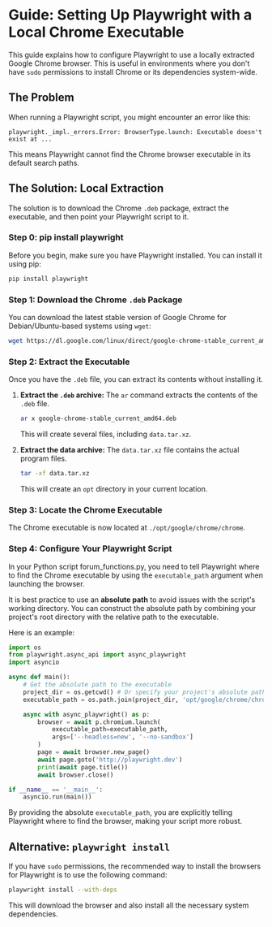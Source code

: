 # Guide: Setting Up Playwright with a Local Chrome Executable

This guide explains how to configure Playwright to use a locally extracted Google Chrome browser. This is useful in environments where you don't have `sudo` permissions to install Chrome or its dependencies system-wide.

## The Problem

When running a Playwright script, you might encounter an error like this:

```
playwright._impl._errors.Error: BrowserType.launch: Executable doesn't exist at ...
```

This means Playwright cannot find the Chrome browser executable in its default search paths.

## The Solution: Local Extraction

The solution is to download the Chrome `.deb` package, extract the executable, and then point your Playwright script to it.

### Step 0: pip install playwright

Before you begin, make sure you have Playwright installed. You can install it using pip:

```bash
pip install playwright
```

### Step 1: Download the Chrome `.deb` Package

You can download the latest stable version of Google Chrome for Debian/Ubuntu-based systems using `wget`:

```bash
wget https://dl.google.com/linux/direct/google-chrome-stable_current_amd64.deb
```

### Step 2: Extract the Executable

Once you have the `.deb` file, you can extract its contents without installing it.

1.  **Extract the `.deb` archive:** The `ar` command extracts the contents of the `.deb` file.

    ```bash
    ar x google-chrome-stable_current_amd64.deb
    ```

    This will create several files, including `data.tar.xz`.

2.  **Extract the data archive:** The `data.tar.xz` file contains the actual program files.

    ```bash
    tar -xf data.tar.xz
    ```

    This will create an `opt` directory in your current location.

### Step 3: Locate the Chrome Executable

The Chrome executable is now located at `./opt/google/chrome/chrome`.

### Step 4: Configure Your Playwright Script

In your Python script forum_functions.py, you need to tell Playwright where to find the Chrome executable by using the `executable_path` argument when launching the browser.

It is best practice to use an **absolute path** to avoid issues with the script's working directory. You can construct the absolute path by combining your project's root directory with the relative path to the executable.

Here is an example:

```python
import os
from playwright.async_api import async_playwright
import asyncio

async def main():
    # Get the absolute path to the executable
    project_dir = os.getcwd() # Or specify your project's absolute path
    executable_path = os.path.join(project_dir, 'opt/google/chrome/chrome')

    async with async_playwright() as p:
        browser = await p.chromium.launch(
            executable_path=executable_path,
            args=['--headless=new', '--no-sandbox']
        )
        page = await browser.new_page()
        await page.goto('http://playwright.dev')
        print(await page.title())
        await browser.close()

if __name__ == '__main__':
    asyncio.run(main())
```

By providing the absolute `executable_path`, you are explicitly telling Playwright where to find the browser, making your script more robust.

## Alternative: `playwright install`

If you have `sudo` permissions, the recommended way to install the browsers for Playwright is to use the following command:

```bash
playwright install --with-deps
```

This will download the browser and also install all the necessary system dependencies.
